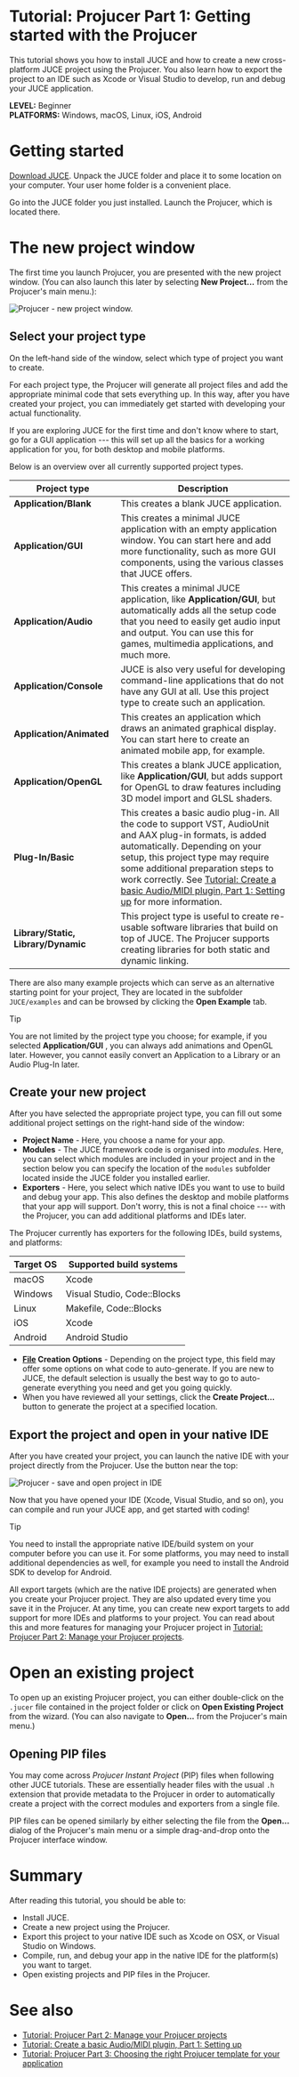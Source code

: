 # Tutorial: Projucer Part 1: Getting started with the Projucer

This tutorial shows you how to install JUCE and how to create a new cross-platform JUCE project using the Projucer. You also learn how to export the project to an IDE such as Xcode or Visual Studio to develop, run and debug your JUCE application.

**LEVEL:** Beginner<br/>
**PLATFORMS:** Windows, macOS, Linux, iOS, Android

# Getting started

[Download JUCE](https://www.juce.com/get-juce). Unpack the JUCE folder and place it to some location on your computer. Your user home folder is a convenient place.

Go into the JUCE folder you just installed. Launch the Projucer, which is located there.

# The new project window

The first time you launch Projucer, you are presented with the new project window. (You can also launch this later by selecting **New Project...** from the Projucer's main menu.):

![](/_images/tutorial_new_projucer_project_screenshot1.png "Projucer - new project window.")

## Select your project type

On the left-hand side of the window, select which type of project you want to create.

For each project type, the Projucer will generate all project files and add the appropriate minimal code that sets everything up. In this way, after you have created your project, you can immediately get started with developing your actual functionality.

If you are exploring JUCE for the first time and don\'t know where to start, go for a GUI application --- this will set up all the basics for a working application for you, for both desktop and mobile platforms.

Below is an overview over all currently supported project types.

| Project type                        | Description                                                                                                                                                                                                                                                                                                                                                                           |
| ----------------------------------- | ------------------------------------------------------------------------------------------------------------------------------------------------------------------------------------------------------------------------------------------------------------------------------------------------------------------------------------------------------------------------------------- |
| **Application/Blank**               | This creates a blank JUCE application.                                                                                                                                                                                                                                                                                                                                                |
| **Application/GUI**                 | This creates a minimal JUCE application with an empty application window. You can start here and add more functionality, such as more GUI components, using the various classes that JUCE offers.                                                                                                                                                                                     |
| **Application/Audio**               | This creates a minimal JUCE application, like **Application/GUI**, but automatically adds all the setup code that you need to easily get audio input and output. You can use this for games, multimedia applications, and much more.                                                                                                                                                  |
| **Application/Console**             | JUCE is also very useful for developing command-line applications that do not have any GUI at all. Use this project type to create such an application.                                                                                                                                                                                                                               |
| **Application/Animated**            | This creates an application which draws an animated graphical display. You can start here to create an animated mobile app, for example.                                                                                                                                                                                                                                              |
| **Application/OpenGL**              | This creates a blank JUCE application, like **Application/GUI**, but adds support for OpenGL to draw features including 3D model import and GLSL shaders.                                                                                                                                                                                                                             |
| **Plug-In/Basic**                   | This creates a basic audio plug-in. All the code to support VST, AudioUnit and AAX plug-in formats, is added automatically. Depending on your setup, this project type may require some additional preparation steps to work correctly. See [Tutorial: Create a basic Audio/MIDI plugin, Part 1: Setting up](/tutorials/tutorial_create_projucer_basic_plugin/) for more information. |
| **Library/Static, Library/Dynamic** | This project type is useful to create re-usable software libraries that build on top of JUCE. The Projucer supports creating libraries for both static and dynamic linking.                                                                                                                                                                                                           |

There are also many example projects which can serve as an alternative starting point for your project, They are located in the subfolder `JUCE/examples` and can be browsed by clicking the **Open Example** tab.

> [!TIP]
>You are not limited by the project type you choose; for example, if you selected **Application/GUI** , you can always add animations and OpenGL later. However, you cannot easily convert an Application to a Library or an Audio Plug-In later.

## Create your new project

After you have selected the appropriate project type, you can fill out some additional project settings on the right-hand side of the window:

- **Project Name** - Here, you choose a name for your app.
- **Modules** - The JUCE framework code is organised into _modules_. Here, you can select which modules are included in your project and in the section below you can specify the location of the `modules` subfolder located inside the JUCE folder you installed earlier.
- **Exporters** - Here, you select which native IDEs you want to use to build and debug your app. This also defines the desktop and mobile platforms that your app will support. Don\'t worry, this is not a final choice --- with the Projucer, you can add additional platforms and IDEs later.

The Projucer currently has exporters for the following IDEs, build systems, and platforms:

| Target OS | Supported build systems |
|--------|--------|
| macOS | Xcode |
| Windows | Visual Studio, Code::Blocks |
| Linux | Makefile,  Code::Blocks |
| iOS| Xcode |
| Android | Android Studio | 

- **[File](https://docs.juce.com/master/classFile.html "Represents a local file or directory.") Creation Options** - Depending on the project type, this field may offer some options on what code to auto-generate. If you are new to JUCE, the default selection is usually the best way to go to auto-generate everything you need and get you going quickly.
- When you have reviewed all your settings, click the **Create Project...** button to generate the project at a specified location.

## Export the project and open in your native IDE

After you have created your project, you can launch the native IDE with your project directly from the Projucer. Use the button near the top:

![](/_images/tutorial_new_projucer_project_screenshot2.png "Projucer - save and open project in IDE")

Now that you have opened your IDE (Xcode, Visual Studio, and so on), you can compile and run your JUCE app, and get started with coding!

> [!TIP]
>You need to install the appropriate native IDE/build system on your computer before you can use it. For some platforms, you may need to install additional dependencies as well, for example you need to install the Android SDK to develop for Android.

All export targets (which are the native IDE projects) are generated when you create your Projucer project. They are also updated every time you save it in the Projucer. At any time, you can create new export targets to add support for more IDEs and platforms to your project. You can read about this and more features for managing your Projucer project in [Tutorial: Projucer Part 2: Manage your Projucer projects](/tutorials/tutorial_manage_projucer_project/).

# Open an existing project

To open up an existing Projucer project, you can either double-click on the `.jucer` file contained in the project folder or click on **Open Existing Project** from the wizard. (You can also navigate to **Open...** from the Projucer's main menu.)

## Opening PIP files

You may come across _Projucer Instant Project_ (PIP) files when following other JUCE tutorials. These are essentially header files with the usual `.h` extension that provide metadata to the Projucer in order to automatically create a project with the correct modules and exporters from a single file.

PIP files can be opened similarly by either selecting the file from the **Open...** dialog of the Projucer's main menu or a simple drag-and-drop onto the Projucer interface window.

# Summary

After reading this tutorial, you should be able to:

- Install JUCE.
- Create a new project using the Projucer.
- Export this project to your native IDE such as Xcode on OSX, or Visual Studio on Windows.
- Compile, run, and debug your app in the native IDE for the platform(s) you want to target.
- Open existing projects and PIP files in the Projucer.

# See also

- [Tutorial: Projucer Part 2: Manage your Projucer projects](/tutorials/tutorial_manage_projucer_project/)
- [Tutorial: Create a basic Audio/MIDI plugin, Part 1: Setting up](/tutorials/tutorial_create_projucer_basic_plugin/)
- [Tutorial: Projucer Part 3: Choosing the right Projucer template for your application](/tutorials/tutorial_choosing_projucer_template/)
